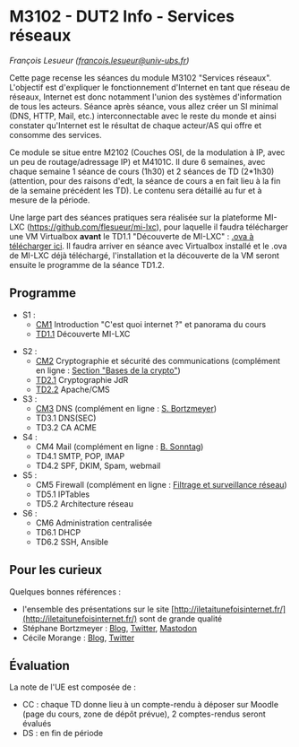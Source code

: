 # M3102 - DUT2 Info - Services réseaux

_François Lesueur ([francois.lesueur@univ-ubs.fr](mailto:francois.lesueur@univ-ubs.fr))_

Cette page recense les séances du module M3102 "Services réseaux". L'objectif est d'expliquer le fonctionnement d'Internet en tant que réseau de réseaux, Internet est donc notamment l'union des systèmes d'information de tous les acteurs. Séance après séance, vous allez créer un SI minimal (DNS, HTTP, Mail, etc.) interconnectable avec le reste du monde et ainsi constater qu'Internet est le résultat de chaque acteur/AS qui offre et consomme des services.

Ce module se situe entre M2102 (Couches OSI, de la modulation à IP, avec un peu de routage/adressage IP) et M4101C. Il dure 6 semaines, avec chaque semaine 1 séance de cours (1h30) et 2 séances de TD (2*1h30) (attention, pour des raisons d'edt, la séance de cours a en fait lieu à la fin de la semaine précédent les TD). Le contenu sera détaillé au fur et à mesure de la période.

Une large part des séances pratiques sera réalisée sur la plateforme MI-LXC (https://github.com/flesueur/mi-lxc), pour laquelle il faudra télécharger une VM Virtualbox **avant** le TD1.1 "Découverte de MI-LXC" : [.ova à télécharger ici](https://filesender.renater.fr/?s=download&token=2ca6036b-49b8-4b4c-93bb-95c5de051400). Il faudra arriver en séance avec Virtualbox installé et le .ova de MI-LXC déjà téléchargé, l'installation et la découverte de la VM seront ensuite le programme de la séance TD1.2.


## Programme

* S1 :
  * [CM1](cm1.md) Introduction "C'est quoi internet ?" et panorama du cours
  * [TD1.1](td1.1-milxc.md) Découverte MI-LXC
<!--  * [TD1.2](td1.2-shell.md) Wargame shell -->
* S2 :
  * [CM2](cm2-crypto.md) Cryptographie et sécurité des communications (complément en ligne : [Section "Bases de la crypto"](https://github.com/flesueur/csc/blob/master/cours.md#bases-de-la-crypto))
  * [TD2.1](td2.1-crypto.md) Cryptographie JdR
  * [TD2.2](td2.2-apache.md) Apache/CMS
* S3 :
  * [CM3](cm3-dns.md) DNS (complément en ligne : [S. Bortzmeyer](https://www.iletaitunefoisinternet.fr/post/1-dns-bortzmeyer/))
  * TD3.1 DNS(SEC)
  * TD3.2 CA ACME
* S4 :
  * CM4 Mail (complément en ligne : [B. Sonntag](https://www.iletaitunefoisinternet.fr/post/7-email-sonntag/))
  * TD4.1 SMTP, POP, IMAP
  * TD4.2 SPF, DKIM, Spam, webmail
* S5 :
  * CM5 Firewall (complément en ligne : [Filtrage et surveillance réseau](https://github.com/flesueur/srs/blob/master/cm3-filtrage.md))
  * TD5.1 IPTables
  * TD5.2 Architecture réseau
* S6 :
  * CM6 Administration centralisée
  * TD6.1 DHCP
  * TD6.2 SSH, Ansible

## Pour les curieux

Quelques bonnes références :
* l'ensemble des présentations sur le site [http://iletaitunefoisinternet.fr/](http://iletaitunefoisinternet.fr/) sont de grande qualité
* Stéphane Bortzmeyer : [Blog](https://www.bortzmeyer.org/), [Twitter](https://twitter.com/bortzmeyer), [Mastodon](https://mastodon.gougere.fr/@bortzmeyer)
* Cécile Morange : [Blog](https://blog.ataxya.net/), [Twitter](https://twitter.com/AtaxyaNetwork/)

## Évaluation

La note de l'UE est composée de :
* CC : chaque TD donne lieu à un compte-rendu à déposer sur Moodle (page du cours, zone de dépôt prévue), 2 comptes-rendus seront évalués
* DS : en fin de période
